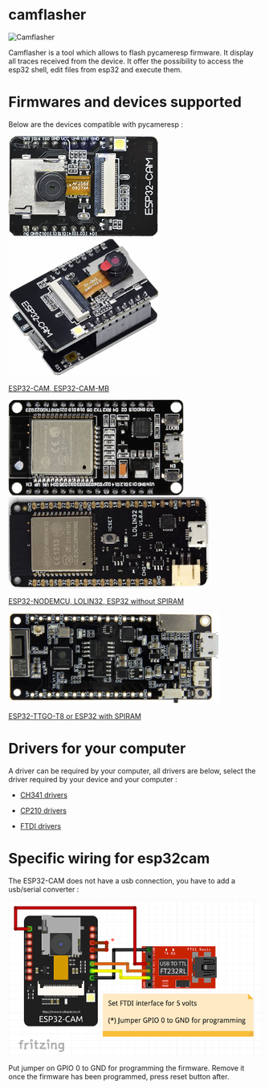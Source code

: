 # camflasher
![](/tools/camflasher/icons/camflasher.ico "Camflasher")

Camflasher is a tool which allows to flash pycameresp firmware. It display all traces received from the device. It offer the possibility to access the esp32 shell, edit files from esp32 and execute them.

# Firmwares and devices supported

Below are the devices compatible with pycameresp :

![ESP32CAM](/images/Device_ESP32CAM.jpg "ESP32CAM") ![ESP32CAM-MB](/images/Device_ESP32CAM-MB.jpg "ESP32CAM-MB")

[ESP32-CAM, ESP32-CAM-MB](https://github.com/remibert/pycameresp/releases/download/V2/ESP32CAM-firmware.bin)

![NODEMCU](/images/Device_NODEMCU.jpg "NODE MCU") ![LOLIN32](/images/Device_LOLIN32.jpg "LOLIN32")

[ESP32-NODEMCU, LOLIN32, ESP32 without SPIRAM ](https://github.com/remibert/pycameresp/releases/download/V2/GENERIC-firmware.bin)

![TTGO](/images/Device_TTGO.jpg "TTGO")

[ESP32-TTGO-T8 or ESP32 with SPIRAM ](https://github.com/remibert/pycameresp/releases/download/V2/GENERIC_SPIRAM-firmware.bin)

# Drivers for your computer

A driver can be required by your computer, all drivers are below, select the driver required by your device and your computer :

- [CH341 drivers](http://www.wch.cn/download/CH341SER_ZIP.html)

- [CP210 drivers](https://www.silabs.com/developers/usb-to-uart-bridge-vcp-drivers)

- [FTDI drivers](https://ftdichip.com/drivers/vcp-drivers/)

# Specific wiring for esp32cam

The ESP32-CAM does not have a usb connection, you have to add a usb/serial converter :

![Esp32camProgram.png](/images/Esp32camProgram.png "Esp32Cam flash firmware wiring")

Put jumper on GPIO 0 to GND for programming the firmware.
Remove it once the firmware has been programmed, press reset button after.




